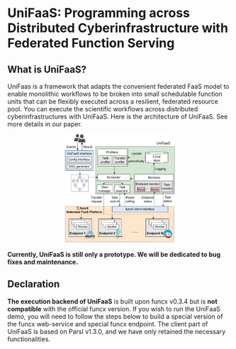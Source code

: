 # UniFaaS: Programming across Distributed Cyberinfrastructure with Federated Function Serving

## What is UniFaaS?
UniFaas is a framework that adapts the convenient federated FaaS model to enable monolithic workflows to be broken into small schedulable function units that can be flexibly executed across a resilient, federated resource pool. 
You can execute the scientific workflows across distributed cyberinfrastructures with UniFaaS.
Here is the architecture of UniFaaS. See more details in our paper.

<p align="center">
  <img src="https://github.com/SUSTech-HPCLab/UniFaaS/blob/main/img/arch.png" width="50%"/>
</p>

**Currently, UniFaaS is still only a prototype. We will be dedicated to bug fixes and maintenance.**

## Declaration
**The execution backend of UniFaaS** is built upon funcx v0.3.4 but is **not compatible** with the official funcx version. If you wish to run the UniFaaS demo, you will need to follow the steps below to build a special version of the funcx web-service and special funcx endpoint. The client part of UniFaaS is based on Parsl v1.3.0, and we have only retained the necessary functionalities.
